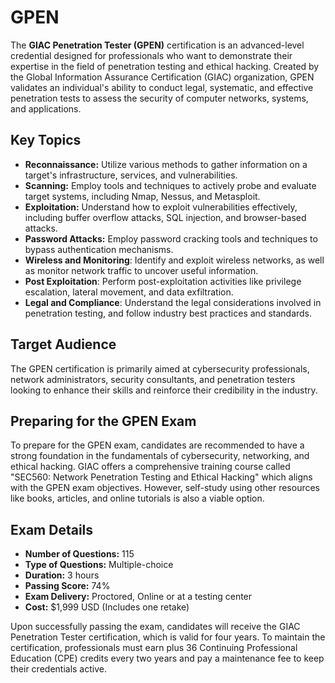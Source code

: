 # GPEN

The **GIAC Penetration Tester (GPEN)** certification is an advanced-level credential designed for professionals who want to demonstrate their expertise in the field of penetration testing and ethical hacking. Created by the Global Information Assurance Certification (GIAC) organization, GPEN validates an individual's ability to conduct legal, systematic, and effective penetration tests to assess the security of computer networks, systems, and applications.

## Key Topics

* **Reconnaissance:** Utilize various methods to gather information on a target's infrastructure, services, and vulnerabilities.
* **Scanning:** Employ tools and techniques to actively probe and evaluate target systems, including Nmap, Nessus, and Metasploit.
* **Exploitation:** Understand how to exploit vulnerabilities effectively, including buffer overflow attacks, SQL injection, and browser-based attacks.
* **Password Attacks:** Employ password cracking tools and techniques to bypass authentication mechanisms.
* **Wireless and Monitoring**: Identify and exploit wireless networks, as well as monitor network traffic to uncover useful information.
* **Post Exploitation**: Perform post-exploitation activities like privilege escalation, lateral movement, and data exfiltration.
* **Legal and Compliance**: Understand the legal considerations involved in penetration testing, and follow industry best practices and standards.

## Target Audience

The GPEN certification is primarily aimed at cybersecurity professionals, network administrators, security consultants, and penetration testers looking to enhance their skills and reinforce their credibility in the industry.

## Preparing for the GPEN Exam

To prepare for the GPEN exam, candidates are recommended to have a strong foundation in the fundamentals of cybersecurity, networking, and ethical hacking. GIAC offers a comprehensive training course called "SEC560: Network Penetration Testing and Ethical Hacking" which aligns with the GPEN exam objectives. However, self-study using other resources like books, articles, and online tutorials is also a viable option.

## Exam Details

* **Number of Questions:** 115
* **Type of Questions:** Multiple-choice
* **Duration:** 3 hours
* **Passing Score:** 74%
* **Exam Delivery:** Proctored, Online or at a testing center
* **Cost:** $1,999 USD (Includes one retake)

Upon successfully passing the exam, candidates will receive the GIAC Penetration Tester certification, which is valid for four years. To maintain the certification, professionals must earn plus 36 Continuing Professional Education (CPE) credits every two years and pay a maintenance fee to keep their credentials active.